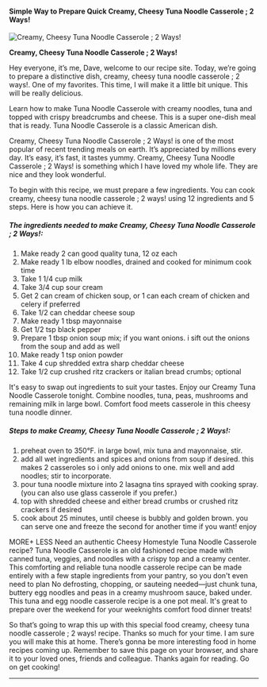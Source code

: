             

#### Simple Way to Prepare Quick Creamy, Cheesy Tuna Noodle Casserole ; 2 Ways!

![Creamy, Cheesy Tuna Noodle Casserole ; 2 Ways!](https://img-global.cpcdn.com/recipes/6244099122266112/751x532cq70/creamy-cheesy-tuna-noodle-casserole-2-ways-recipe-main-photo.jpg)

**Creamy, Cheesy Tuna Noodle Casserole ; 2 Ways!**

Hey everyone, it’s me, Dave, welcome to our recipe site. Today, we’re going to prepare a distinctive dish, creamy, cheesy tuna noodle casserole ; 2 ways!. One of my favorites. This time, I will make it a little bit unique. This will be really delicious.

Learn how to make Tuna Noodle Casserole with creamy noodles, tuna and topped with crispy breadcrumbs and cheese. This is a super one-dish meal that is ready. Tuna Noodle Casserole is a classic American dish.

Creamy, Cheesy Tuna Noodle Casserole ; 2 Ways! is one of the most popular of recent trending meals on earth. It’s appreciated by millions every day. It’s easy, it’s fast, it tastes yummy. Creamy, Cheesy Tuna Noodle Casserole ; 2 Ways! is something which I have loved my whole life. They are nice and they look wonderful.

To begin with this recipe, we must prepare a few ingredients. You can cook creamy, cheesy tuna noodle casserole ; 2 ways! using 12 ingredients and 5 steps. Here is how you can achieve it.

##### The ingredients needed to make Creamy, Cheesy Tuna Noodle Casserole ; 2 Ways!:

1.  Make ready 2 can good quality tuna, 12 oz each
2.  Make ready 1 lb elbow noodles, drained and cooked for minimum cook time
3.  Take 1 1/4 cup milk
4.  Take 3/4 cup sour cream
5.  Get 2 can cream of chicken soup, or 1 can each cream of chicken and celery if preferred
6.  Take 1/2 can cheddar cheese soup
7.  Make ready 1 tbsp mayonnaise
8.  Get 1/2 tsp black pepper
9.  Prepare 1 tbsp onion soup mix; if you want onions. i sift out the onions from the soup and add as well
10.  Make ready 1 tsp onion powder
11.  Take 4 cup shredded extra sharp cheddar cheese
12.  Take 1/2 cup crushed ritz crackers or italian bread crumbs; optional

It's easy to swap out ingredients to suit your tastes. Enjoy our Creamy Tuna Noodle Casserole tonight. Combine noodles, tuna, peas, mushrooms and remaining milk in large bowl. Comfort food meets casserole in this cheesy tuna noodle dinner.

##### Steps to make Creamy, Cheesy Tuna Noodle Casserole ; 2 Ways!:

1.  preheat oven to 350°F. in large bowl, mix tuna and mayonnaise, stir.
2.  add all wet ingredients and spices and onions from soup if desired. this makes 2 casseroles so i only add onions to one. mix well and add noodles; stir to incorporate.
3.  pour tuna noodle mixture into 2 lasagna tins sprayed with cooking spray. (you can also use glass casserole if you prefer.)
4.  top with shredded cheese and either bread crumbs or crushed ritz crackers if desired
5.  cook about 25 minutes, until cheese is bubbly and golden brown. you can serve one and freeze the second for another time if you want! enjoy

MORE+ LESS Need an authentic Cheesy Homestyle Tuna Noodle Casserole recipe? Tuna Noodle Casserole is an old fashioned recipe made with canned tuna, veggies, and noodles with a crispy top and a creamy center. This comforting and reliable tuna noodle casserole recipe can be made entirely with a few staple ingredients from your pantry, so you don't even need to plan No defrosting, chopping, or sauteing needed—just chunk tuna, buttery egg noodles and peas in a creamy mushroom sauce, baked under. This tuna and egg noodle casserole recipe is a one pot meal. It's great to prepare over the weekend for your weeknights comfort food dinner treats!

So that’s going to wrap this up with this special food creamy, cheesy tuna noodle casserole ; 2 ways! recipe. Thanks so much for your time. I am sure you will make this at home. There’s gonna be more interesting food in home recipes coming up. Remember to save this page on your browser, and share it to your loved ones, friends and colleague. Thanks again for reading. Go on get cooking!

* * *